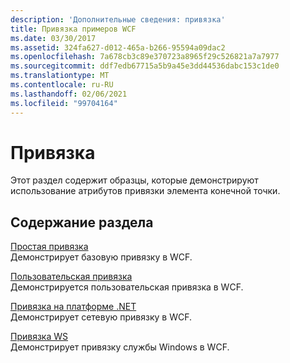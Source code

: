 ```yaml
---
description: 'Дополнительные сведения: привязка'
title: Привязка примеров WCF
ms.date: 03/30/2017
ms.assetid: 324fa627-d012-465a-b266-95594a09dac2
ms.openlocfilehash: 7a678cb3c89e370723a8965f29c526821a7a7977
ms.sourcegitcommit: ddf7edb67715a5b9a45e3dd44536dabc153c1de0
ms.translationtype: MT
ms.contentlocale: ru-RU
ms.lasthandoff: 02/06/2021
ms.locfileid: "99704164"
---
```

# <a name="binding"></a>Привязка

Этот раздел содержит образцы, которые демонстрируют использование атрибутов привязки элемента конечной точки.  
  
## <a name="in-this-section"></a>Содержание раздела
  
 [Простая привязка](basic-binding.md)  
 Демонстрирует базовую привязку в WCF.  
  
 [Пользовательская привязка](custom-binding.md)  
 Демонстрируется пользовательская привязка в WCF.  
  
 [Привязка на платформе .NET](net-binding.md)  
 Демонстрирует сетевую привязку в WCF.  
  
 [Привязка WS](ws-binding.md)  
 Демонстрирует привязку службы Windows в WCF.
